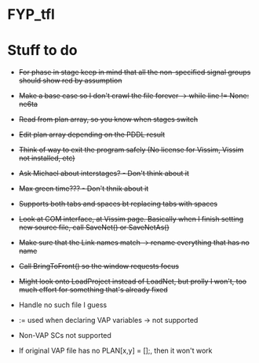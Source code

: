 # FYP_tfl

# Stuff to do

- ~~For phase in stage keep in mind that all the non-specified signal groups should show red by assumption~~

- ~~Make a base case so I don't crawl the file forever -> while line != None: ne6ta~~

- ~~Read from plan array, so you know when stages switch~~

- ~~Edit plan array depending on the PDDL result~~

- ~~Think of way to exit the program safely (No license for Vissim, Vissim not installed, etc)~~

- ~~Ask Michael about interstages? - Don't think about it~~

- ~~Max green time??? - Don't thnik about it~~

- ~~Supports both tabs and spaces bt replacing tabs with spaces~~

- ~~Look at COM interface, at Vissim page. Basically when I finish setting new source file, call SaveNet() or SaveNetAs()~~

- ~~Make sure that the Link names match -> rename everything that has no name~~

- ~~Call BringToFront() so the window requests focus~~

- ~~Might look onto LoadProject instead of LoadNet, but prolly I won't, too much effort for something that's already fixed~~

- Handle no such file I guess

- := used when declaring VAP variables -> not supported

- Non-VAP SCs not supported

- If original VAP file has no PLAN[x,y] = [];, then it won't work
